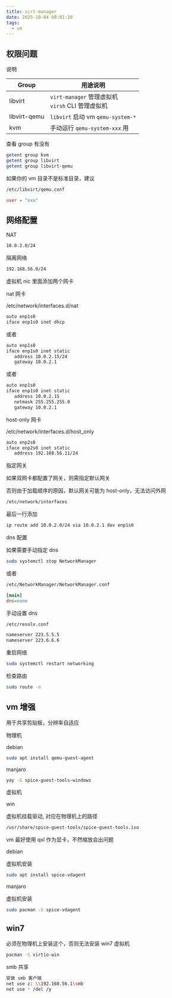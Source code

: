 ```yaml
---
title: virt-manager
date: 2025-10-04 08:01:20
tags:
  - vm
---
```


## 权限问题

说明

| Group        | 用途说明                                            |
| ------------ | --------------------------------------------------- |
| libvirt      | `virt-manager` 管理虚拟机<br>`virsh` CLI 管理虚拟机 |
| libvirt-qemu | `libvirt` 启动 vm `qemu-system-*`                   |
| kvm          | 手动运行 `qemu-system-xxx` 用                       |

查看 group 有没有

```sh
getent group kvm
getent group libvirt
getent group libvirt-qemu
```

如果你的 vm 目录不是标准目录，建议

```sh
/etc/libvirt/qemu.conf
```

```conf
user = "xxx"
```

## 网络配置

NAT

```sh
10.0.2.0/24
```

隔离网络

```sh
192.168.56.0/24
```

虚拟机 nic 里面添加两个网卡

nat 网卡

/etc/network/interfaces.d/nat

```sh
auto enp1s0
iface enp1s0 inet dhcp
```

或者

```sh
auto enp1s0
iface enp1s0 inet static
   address 10.0.2.15/24
   gateway 10.0.2.1
```

或者

```sh
auto enp1s0
iface enp1s0 inet static
   address 10.0.2.15
   netmask 255.255.255.0
   gateway 10.0.2.1
```

host-only 网卡

/etc/network/interfaces.d/host_only

```sh
auto enp2s0
iface enp2s0 inet static
   address 192.168.56.11/24
```

指定网关

如果双网卡都配置了网关，则需指定默认网关

否则由于加载顺序的原因，默认网关可能为 host-only，无法访问外网

```sh
/etc/network/interfaces
```

最后一行添加

```sh
ip route add 10.0.2.0/24 via 10.0.2.1 dev enp1s0
```

dns 配置

如果需要手动指定 dns

```sh
sudo systemctl stop NetworkManager
```

或者

```sh
/etc/NetworkManager/NetworkManager.conf
```

```ini
[main]
dns=none
```

手动设置 dns

```sh
/etc/resolv.conf
```

```sh
nameserver 223.5.5.5
nameserver 223.6.6.6
```

重启网络

```sh
sudo systemctl restart networking
```

检查路由

```sh
sudo route -n
```

## vm 增强

用于共享剪贴板，分辨率自适应

物理机

debian

```sh
sudo apt install qemu-guest-agent
```

manjaro

```sh
yay -S spice-guest-tools-windows
```

虚拟机

win

虚拟机挂载驱动, 对应在物理机上的路径

```sh
/usr/share/spice-guest-tools/spice-guest-tools.iso
```

vm 最好使用 qxl 作为显卡，不然缩放会出问题

debian

虚拟机安装

```sh
sudo apt install spice-vdagent
```

manjaro

虚拟机安装

```sh
sudo pacman -S spice-vdagent
```

## win7

必须在物理机上安装这个，否则无法安装 win7 虚拟机

```sh
pacman -S virtio-win
```

smb 共享

```sh
安装 smb 客户端
net use z: \\192.168.56.1\smb
net use * /del /y
```
